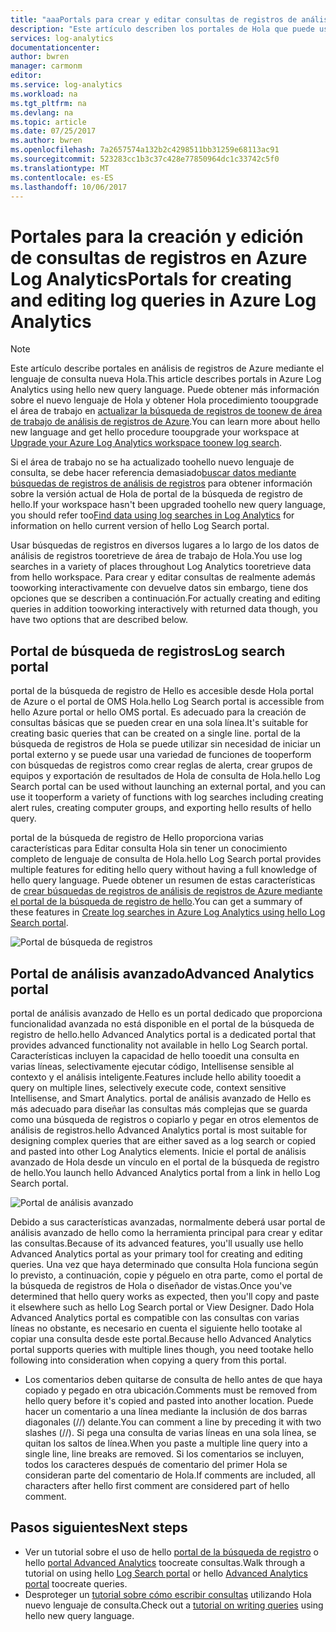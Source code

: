 ```yaml
---
title: "aaaPortals para crear y editar consultas de registros de análisis de registros de Azure | Documentos de Microsoft"
description: "Este artículo describen los portales de Hola que puede usar en Azure Log Analytics toocreate y editar búsquedas de registros."
services: log-analytics
documentationcenter: 
author: bwren
manager: carmonm
editor: 
ms.service: log-analytics
ms.workload: na
ms.tgt_pltfrm: na
ms.devlang: na
ms.topic: article
ms.date: 07/25/2017
ms.author: bwren
ms.openlocfilehash: 7a2657574a132b2c4298511bb31259e68113ac91
ms.sourcegitcommit: 523283cc1b3c37c428e77850964dc1c33742c5f0
ms.translationtype: MT
ms.contentlocale: es-ES
ms.lasthandoff: 10/06/2017
---
```

# <a name="portals-for-creating-and-editing-log-queries-in-azure-log-analytics"></a><span data-ttu-id="8f47b-103">Portales para la creación y edición de consultas de registros en Azure Log Analytics</span><span class="sxs-lookup"><span data-stu-id="8f47b-103">Portals for creating and editing log queries in Azure Log Analytics</span></span>

> [!NOTE]
> <span data-ttu-id="8f47b-104">Este artículo describe portales en análisis de registros de Azure mediante el lenguaje de consulta nueva Hola.</span><span class="sxs-lookup"><span data-stu-id="8f47b-104">This article describes portals in Azure Log Analytics using hello new query language.</span></span>  <span data-ttu-id="8f47b-105">Puede obtener más información sobre el nuevo lenguaje de Hola y obtener Hola procedimiento tooupgrade el área de trabajo en [actualizar la búsqueda de registros de toonew de área de trabajo de análisis de registros de Azure](log-analytics-log-search-upgrade.md).</span><span class="sxs-lookup"><span data-stu-id="8f47b-105">You can learn more about hello new language and get hello procedure tooupgrade your workspace at [Upgrade your Azure Log Analytics workspace toonew log search](log-analytics-log-search-upgrade.md).</span></span>  
>
> <span data-ttu-id="8f47b-106">Si el área de trabajo no se ha actualizado toohello nuevo lenguaje de consulta, se debe hacer referencia demasiado[buscar datos mediante búsquedas de registros de análisis de registros](log-analytics-log-searches.md) para obtener información sobre la versión actual de Hola de portal de la búsqueda de registro de hello.</span><span class="sxs-lookup"><span data-stu-id="8f47b-106">If your workspace hasn't been upgraded toohello new query language, you should refer too[Find data using log searches in Log Analytics](log-analytics-log-searches.md) for information on hello current version of hello Log Search portal.</span></span>

<span data-ttu-id="8f47b-107">Usar búsquedas de registros en diversos lugares a lo largo de los datos de análisis de registros tooretrieve de área de trabajo de Hola.</span><span class="sxs-lookup"><span data-stu-id="8f47b-107">You use log searches in a variety of places throughout Log Analytics tooretrieve data from hello workspace.</span></span>  <span data-ttu-id="8f47b-108">Para crear y editar consultas de realmente además tooworking interactivamente con devuelve datos sin embargo, tiene dos opciones que se describen a continuación.</span><span class="sxs-lookup"><span data-stu-id="8f47b-108">For actually creating and editing queries in addition tooworking interactively with returned data though, you have two options that are described below.</span></span>  

## <a name="log-search-portal"></a><span data-ttu-id="8f47b-109">Portal de búsqueda de registros</span><span class="sxs-lookup"><span data-stu-id="8f47b-109">Log search portal</span></span>
<span data-ttu-id="8f47b-110">portal de la búsqueda de registro de Hello es accesible desde Hola portal de Azure o el portal de OMS Hola.</span><span class="sxs-lookup"><span data-stu-id="8f47b-110">hello Log Search portal is accessible from hello Azure portal or hello OMS portal.</span></span>  <span data-ttu-id="8f47b-111">Es adecuado para la creación de consultas básicas que se pueden crear en una sola línea.</span><span class="sxs-lookup"><span data-stu-id="8f47b-111">It's suitable for creating basic queries that can be created on a single line.</span></span>  <span data-ttu-id="8f47b-112">portal de la búsqueda de registros de Hola se puede utilizar sin necesidad de iniciar un portal externo y se puede usar una variedad de funciones de tooperform con búsquedas de registros como crear reglas de alerta, crear grupos de equipos y exportación de resultados de Hola de consulta de Hola.</span><span class="sxs-lookup"><span data-stu-id="8f47b-112">hello Log Search portal can be used without launching an external portal, and you can use it tooperform a variety of functions with log searches including creating alert rules, creating computer groups, and exporting hello results of hello query.</span></span>  

<span data-ttu-id="8f47b-113">portal de la búsqueda de registro de Hello proporciona varias características para Editar consulta Hola sin tener un conocimiento completo de lenguaje de consulta de Hola.</span><span class="sxs-lookup"><span data-stu-id="8f47b-113">hello Log Search portal provides multiple features for editing hello query without having a full knowledge of hello query language.</span></span>  <span data-ttu-id="8f47b-114">Puede obtener un resumen de estas características de [crear búsquedas de registros de análisis de registros de Azure mediante el portal de la búsqueda de registro de hello](log-analytics-log-search-log-search-portal.md).</span><span class="sxs-lookup"><span data-stu-id="8f47b-114">You can get a summary of these features in [Create log searches in Azure Log Analytics using hello Log Search portal](log-analytics-log-search-log-search-portal.md).</span></span>


![Portal de búsqueda de registros](media/log-analytics-log-search-portals/log-search-portal.png)

## <a name="advanced-analytics-portal"></a><span data-ttu-id="8f47b-116">Portal de análisis avanzado</span><span class="sxs-lookup"><span data-stu-id="8f47b-116">Advanced Analytics portal</span></span>
<span data-ttu-id="8f47b-117">portal de análisis avanzado de Hello es un portal dedicado que proporciona funcionalidad avanzada no está disponible en el portal de la búsqueda de registro de hello.</span><span class="sxs-lookup"><span data-stu-id="8f47b-117">hello Advanced Analytics portal is a dedicated portal that provides advanced functionality not available in hello Log Search portal.</span></span>  <span data-ttu-id="8f47b-118">Características incluyen la capacidad de hello tooedit una consulta en varias líneas, selectivamente ejecutar código, Intellisense sensible al contexto y el análisis inteligente.</span><span class="sxs-lookup"><span data-stu-id="8f47b-118">Features include hello ability tooedit a query on multiple lines, selectively execute code, context sensitive Intellisense, and Smart Analytics.</span></span>  <span data-ttu-id="8f47b-119">portal de análisis avanzado de Hello es más adecuado para diseñar las consultas más complejas que se guarda como una búsqueda de registros o copiarlo y pegar en otros elementos de análisis de registros.</span><span class="sxs-lookup"><span data-stu-id="8f47b-119">hello Advanced Analytics portal is most suitable for designing complex queries that are either saved as a log search or copied and pasted into other Log Analytics elements.</span></span>  <span data-ttu-id="8f47b-120">Inicie el portal de análisis avanzado de Hola desde un vínculo en el portal de la búsqueda de registro de hello.</span><span class="sxs-lookup"><span data-stu-id="8f47b-120">You launch hello Advanced Analytics portal from a link in hello Log Search portal.</span></span>

![Portal de análisis avanzado](media/log-analytics-log-search-portals/advanced-analytics-portal.png)


<span data-ttu-id="8f47b-122">Debido a sus características avanzadas, normalmente deberá usar portal de análisis avanzado de hello como la herramienta principal para crear y editar las consultas.</span><span class="sxs-lookup"><span data-stu-id="8f47b-122">Because of its advanced features, you'll usually use hello Advanced Analytics portal as your primary tool for creating and editing queries.</span></span>  <span data-ttu-id="8f47b-123">Una vez que haya determinado que consulta Hola funciona según lo previsto, a continuación, copie y péguelo en otra parte, como el portal de la búsqueda de registros de Hola o diseñador de vistas.</span><span class="sxs-lookup"><span data-stu-id="8f47b-123">Once you've determined that hello query works as expected, then you'll copy and paste it elsewhere such as hello Log Search portal or View Designer.</span></span>  <span data-ttu-id="8f47b-124">Dado Hola Advanced Analytics portal es compatible con las consultas con varias líneas no obstante, es necesario en cuenta el siguiente hello tootake al copiar una consulta desde este portal.</span><span class="sxs-lookup"><span data-stu-id="8f47b-124">Because hello Advanced Analytics portal supports queries with multiple lines though, you need tootake hello following into consideration when copying a query from this portal.</span></span>

- <span data-ttu-id="8f47b-125">Los comentarios deben quitarse de consulta de hello antes de que haya copiado y pegado en otra ubicación.</span><span class="sxs-lookup"><span data-stu-id="8f47b-125">Comments must be removed from hello query before it's copied and pasted into another location.</span></span>  <span data-ttu-id="8f47b-126">Puede hacer un comentario a una línea mediante la inclusión de dos barras diagonales (//) delante.</span><span class="sxs-lookup"><span data-stu-id="8f47b-126">You can comment a line by preceding it with two slashes (//).</span></span>  <span data-ttu-id="8f47b-127">Si pega una consulta de varias líneas en una sola línea, se quitan los saltos de línea.</span><span class="sxs-lookup"><span data-stu-id="8f47b-127">When you paste a multiple line query into a single line, line breaks are removed.</span></span>  <span data-ttu-id="8f47b-128">Si los comentarios se incluyen, todos los caracteres después de comentario del primer Hola se consideran parte del comentario de Hola.</span><span class="sxs-lookup"><span data-stu-id="8f47b-128">If comments are included, all characters after hello first comment are considered part of hello comment.</span></span>


## <a name="next-steps"></a><span data-ttu-id="8f47b-129">Pasos siguientes</span><span class="sxs-lookup"><span data-stu-id="8f47b-129">Next steps</span></span>

- <span data-ttu-id="8f47b-130">Ver un tutorial sobre el uso de hello [portal de la búsqueda de registro](log-analytics-log-search-log-search-portal.md) o hello [portal Advanced Analytics](https://go.microsoft.com/fwlink/?linkid=856587) toocreate consultas.</span><span class="sxs-lookup"><span data-stu-id="8f47b-130">Walk through a tutorial on using hello [Log Search portal](log-analytics-log-search-log-search-portal.md) or hello [Advanced Analytics portal](https://go.microsoft.com/fwlink/?linkid=856587) toocreate queries.</span></span>
- <span data-ttu-id="8f47b-131">Desproteger un [tutorial sobre cómo escribir consultas](https://go.microsoft.com/fwlink/?linkid=856078) utilizando Hola nuevo lenguaje de consulta.</span><span class="sxs-lookup"><span data-stu-id="8f47b-131">Check out a [tutorial on writing queries](https://go.microsoft.com/fwlink/?linkid=856078) using hello new query language.</span></span>
